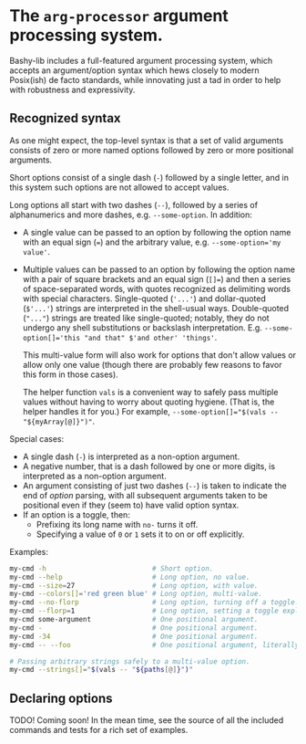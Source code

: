 The `arg-processor` argument processing system.
===============================================

Bashy-lib includes a full-featured argument processing system, which accepts an
argument/option syntax which hews closely to modern Posix(ish) de facto
standards, while innovating just a tad in order to help with robustness and
expressivity.

## Recognized syntax

As one might expect, the top-level syntax is that a set of valid arguments
consists of zero or more named options followed by zero or more positional
arguments.

Short options consist of a single dash (`-`) followed by a single letter, and in
this system such options are not allowed to accept values.

Long options all start with two dashes (`--`), followed by a series of
alphanumerics and more dashes, e.g. `--some-option`. In addition:

* A single value can be passed to an option by following the option name
  with an equal sign (`=`) and the arbitrary value, e.g. `--some-option='my
  value'`.

* Multiple values can be passed to an option by following the option name with
  a pair of square brackets and an equal sign (`[]=`) and then a series of
  space-separated words, with quotes recognized as delimiting words with
  special characters. Single-quoted (`'...'`) and dollar-quoted (`$'...'`)
  strings are interpreted in the shell-usual ways. Double-quoted (`"..."`)
  strings are treated like single-quoted; notably, they do not undergo any shell
  substitutions or backslash interpretation. E.g. `--some-option[]='this
  "and that" $'and other' 'things'`.

  This multi-value form will also work for options that don't allow values or
  allow only one value (though there are probably few reasons to favor this form
  in those cases).

  The helper function `vals` is a convenient way to safely pass multiple values
  without having to worry about quoting hygiene. (That is, the helper handles it
  for you.) For example, `--some-option[]="$(vals -- "${myArray[@]}")"`.

Special cases:
* A single dash (`-`) is interpreted as a non-option argument.
* A negative number, that is a dash followed by one or more digits, is
  interpreted as a non-option argument.
* An argument consisting of just two dashes (`--`) is taken to indicate the
  end of _option_ parsing, with all subsequent arguments taken to be positional
  even if they (seem to) have valid option syntax.
* If an option is a toggle, then:
  * Prefixing its long name with `no-` turns it off.
  * Specifying a value of `0` or `1` sets it to on or off explicitly.

Examples:

```bash
my-cmd -h                          # Short option.
my-cmd --help                      # Long option, no value.
my-cmd --size=27                   # Long option, with value.
my-cmd --colors[]='red green blue' # Long option, multi-value.
my-cmd --no-florp                  # Long option, turning off a toggle.
my-cmd --florp=1                   # Long option, setting a toggle explicitly.
my-cmd some-argument               # One positional argument.
my-cmd -                           # One positional argument.
my-cmd -34                         # One positional argument.
my-cmd -- --foo                    # One positional argument, literally `--foo`.

# Passing arbitrary strings safely to a multi-value option.
my-cmd --strings[]="$(vals -- "${paths[@]}")"
```

## Declaring options

TODO! Coming soon! In the mean time, see the source of all the included commands
and tests for a rich set of examples.
